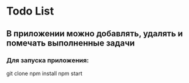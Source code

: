 # Todo List 

## В приложении можно добавлять, удалять и помечать выполненные задачи


### Для запуска приложения:
git clone
npm install
npm start

